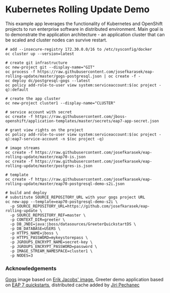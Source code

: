 # Kubernetes Rolling Update Demo
This example app leverages the functionality of Kubernetes and OpenShift projects to run enterprise software in distributed environment.
Main goal is to demonstrate the application architecture - an application cluster that can be scaled and cluster nodes can survive restart.

```
# add --insecure-registry 172.30.0.0/16 to /etc/sysconfig/docker
oc cluster up --version=latest

# create git infrastructure
oc new-project git --display-name="GIT"
oc process -f https://raw.githubusercontent.com/josefkarasek/eap-rolling-update/master/gogs-postgresql.json | oc create -f -
oc deploy dc/postgresql-gogs --latest
oc policy add-role-to-user view system:serviceaccount:$(oc project -q):default

# create the app cluster
oc new-project cluster1 --display-name="CLUSTER"

# service account with secret
oc create -f https://raw.githubusercontent.com/jboss-openshift/application-templates/master/secrets/eap7-app-secret.json

# grant view rights on the project
oc policy add-role-to-user view system:serviceaccount:$(oc project -q):eap7-service-account -n $(oc project -q)

# image streams
oc create -f https://raw.githubusercontent.com/josefkarasek/eap-rolling-update/master/eap70-is.json
oc create -f https://raw.githubusercontent.com/josefkarasek/eap-rolling-update/master/postgres-is.json

# template
oc create -f https://raw.githubusercontent.com/josefkarasek/eap-rolling-update/master/eap70-postgresql-demo-s2i.json

# build and deploy
# substitute SOURCE_REPOSITORY_URL with your gogs project URL
oc new-app --template=eap70-postgresql-demo-s2i \
  -p SOURCE_REPOSITORY_URL=https://github.com/josefkarasek/eap-rolling-update \
  -p SOURCE_REPOSITORY_REF=master \
  -p CONTEXT_DIR=greeter \
  -p DB_JNDI=java:jboss/datasources/GreeterQuickstartDS \
  -p DB_DATABASE=USERS \
  -p HTTPS_NAME=jboss \
  -p HTTPS_PASSWORD=mykeystorepass \
  -p JGROUPS_ENCRYPT_NAME=secret-key \
  -p JGROUPS_ENCRYPT_PASSWORD=password \
  -p IMAGE_STREAM_NAMESPACE=cluster1 \
  -p NODES=3
```

### Acknowledgements
[Gogs](https://gogs.io/) image based on [Erik Jacobs' image.](https://github.com/OpenShiftDemos/gogs-openshift-docker)
Greeter demo application based on [EAP 7 quickstarts](https://github.com/jboss-developer/jboss-eap-quickstarts), distributed cache added by [Jiri Pechanec](https://github.com/jpechane/jboss-eap-quickstarts/tree/7.0.x-develop/greeter)
